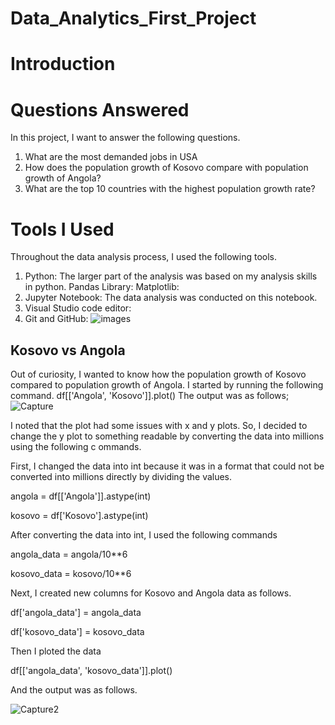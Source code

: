 # Data_Analytics_First_Project
# Introduction
# Questions Answered
In this project, I want to answer the following questions.
1. What are the most demanded jobs in USA
2. How does the population growth of Kosovo compare with population growth of Angola?
3. What are the top 10 countries with the highest population growth rate?
   
# Tools I Used
Throughout the data analysis process, I used the following tools.
1. Python: The larger part of the analysis was based on my analysis skills in python.
   Pandas Library:
   Matplotlib:
2. Jupyter Notebook: The data analysis was conducted on this notebook.
3. Visual Studio code editor:
4. Git and GitHub: 
![images](https://github.com/user-attachments/assets/76d4ab51-045c-4926-8de5-b45653db3862)
## Kosovo vs Angola
Out of curiosity, I wanted to know how the population growth of Kosovo compared to population growth of Angola. 
I started by running the following command.
df[['Angola', 'Kosovo']].plot()
The output was as follows;
![Capture](https://github.com/user-attachments/assets/e064d9f5-d091-4581-adfb-03a319b0b25c)

I noted that the plot had some issues with x and y plots. So, I decided to change the y plot to something readable by converting the data into millions using the following c ommands. 

First, I changed the data into int because it was in a format that could not be converted into millions directly by dividing the values.

angola = df[['Angola']].astype(int)

kosovo = df['Kosovo'].astype(int)

After converting the data into int, I used the following commands

angola_data = angola/10**6

kosovo_data = kosovo/10**6

Next, I created new columns for Kosovo and Angola data as follows.

df['angola_data'] = angola_data

df['kosovo_data'] = kosovo_data

Then I ploted the data

df[['angola_data', 'kosovo_data']].plot()

And the output was as follows.

![Capture2](https://github.com/user-attachments/assets/b3305b50-c46c-45f6-bfc0-f60488360e79)


